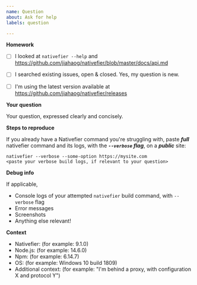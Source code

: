 ```yaml
---
name: Question
about: Ask for help
labels: question

---
```


<!-- Help us help you, and take the time to fill this information 🙂.
An incomprehensible question is a useless question.

=======================================================
Incomprehensible / incomplete questions will be closed.
=======================================================
-->

**Homework**

- [ ] I looked at `nativefier --help` and https://github.com/jiahaog/nativefier/blob/master/docs/api.md
- [ ] I searched existing issues, open & closed. Yes, my question is new.
- [ ] I'm using the latest version available at https://github.com/jiahaog/nativefier/releases


**Your question**

Your question, expressed clearly and concisely.


**Steps to reproduce**

If you already have a Nativefier command you're struggling with, paste ***full*** nativefier command and its logs, with the ***`--verbose` flag***, on a ***public*** site:

```
nativefier --verbose --some-option https://mysite.com
<paste your verbose build logs, if relevant to your question>
```


**Debug info**

If applicable,

- Console logs of your attempted `nativefier` build command, with `--verbose` flag
- Error messages
- Screenshots
- Anything else relevant!


**Context**

 - Nativefier: (for example: 9.1.0)
 - Node.js: (for example: 14.6.0)
 - Npm: (for example: 6.14.7)
 - OS: (for example: Windows 10 build 1809)
 - Additional context: (for example: "I'm behind a proxy, with configuration X and protocol Y")
